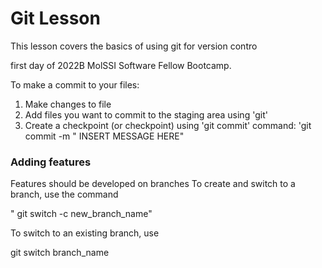 # Git Lesson

This lesson covers the basics of using git for version contro

first day of 2022B MolSSI Software Fellow Bootcamp.

To make a commit to your files: 

1. Make changes to file
2. Add files you want to commit to the staging area using 'git'
3. Create a checkpoint (or checkpoint) using 'git commit' command: 'git commit -m " INSERT MESSAGE HERE"


### Adding features
Features should be developed on branches
To create and switch to a branch, use the command 

" git switch -c new_branch_name"


To switch to an existing branch, use


git switch branch_name







